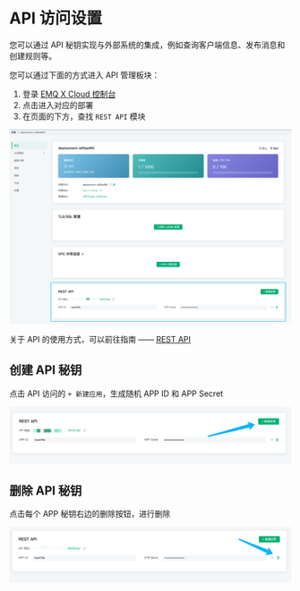 # API 访问设置

您可以通过 API 秘钥实现与外部系统的集成，例如查询客户端信息、发布消息和创建规则等。

您可以通过下面的方式进入 API 管理板块：

1. 登录 [EMQ X Cloud 控制台](https://cloud.emqx.cn/console)
2. 点击进入对应的部署
3. 在页面的下方，查找 `REST API` 模块

![API](./_assets/deployment_api.png)

关于 API 的使用方式，可以前往指南 —— [REST API](../api/introduction.md)

## 创建 API 秘钥

点击 API 访问的 `+ 新建应用`，生成随机 APP ID 和 APP Secret

![创建 APP](./_assets/app_add.png)

## 删除 API 秘钥

点击每个 APP 秘钥右边的删除按钮，进行删除

![创建 APP](./_assets/app_del.png)
